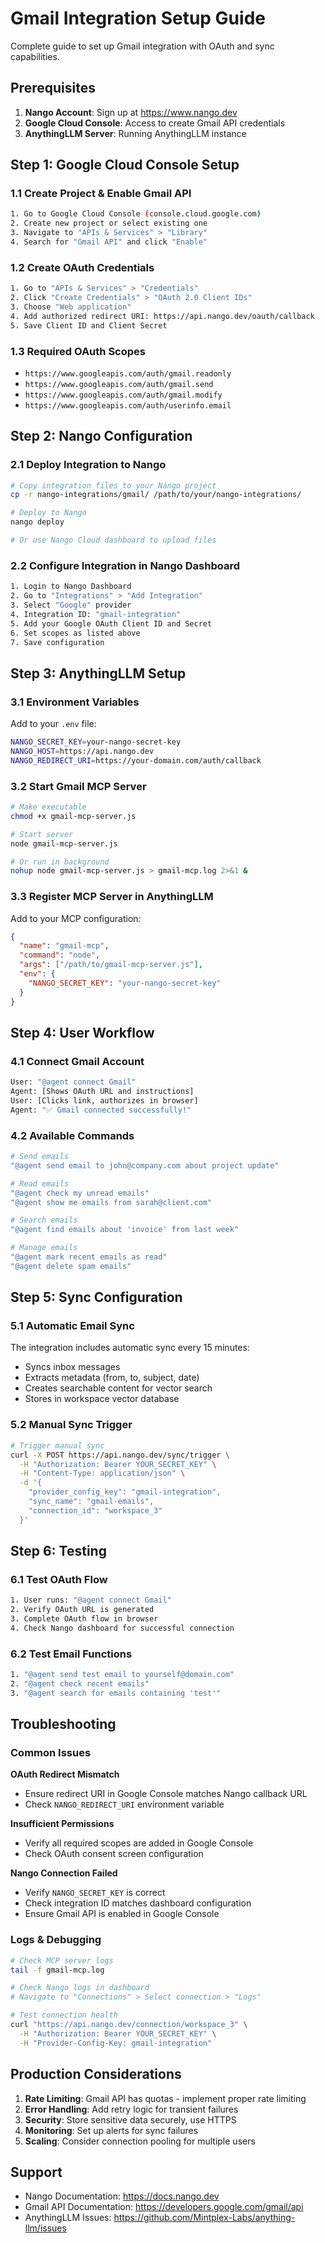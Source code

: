 # Gmail Integration Setup Guide

Complete guide to set up Gmail integration with OAuth and sync capabilities.

## Prerequisites

1. **Nango Account**: Sign up at https://www.nango.dev
2. **Google Cloud Console**: Access to create Gmail API credentials
3. **AnythingLLM Server**: Running AnythingLLM instance

## Step 1: Google Cloud Console Setup

### 1.1 Create Project & Enable Gmail API
```bash
1. Go to Google Cloud Console (console.cloud.google.com)
2. Create new project or select existing one
3. Navigate to "APIs & Services" > "Library"
4. Search for "Gmail API" and click "Enable"
```

### 1.2 Create OAuth Credentials
```bash
1. Go to "APIs & Services" > "Credentials"
2. Click "Create Credentials" > "OAuth 2.0 Client IDs"
3. Choose "Web application"
4. Add authorized redirect URI: https://api.nango.dev/oauth/callback
5. Save Client ID and Client Secret
```

### 1.3 Required OAuth Scopes
- `https://www.googleapis.com/auth/gmail.readonly`
- `https://www.googleapis.com/auth/gmail.send` 
- `https://www.googleapis.com/auth/gmail.modify`
- `https://www.googleapis.com/auth/userinfo.email`

## Step 2: Nango Configuration

### 2.1 Deploy Integration to Nango
```bash
# Copy integration files to your Nango project
cp -r nango-integrations/gmail/ /path/to/your/nango-integrations/

# Deploy to Nango
nango deploy

# Or use Nango Cloud dashboard to upload files
```

### 2.2 Configure Integration in Nango Dashboard
```bash
1. Login to Nango Dashboard
2. Go to "Integrations" > "Add Integration"
3. Select "Google" provider
4. Integration ID: "gmail-integration" 
5. Add your Google OAuth Client ID and Secret
6. Set scopes as listed above
7. Save configuration
```

## Step 3: AnythingLLM Setup

### 3.1 Environment Variables
Add to your `.env` file:
```bash
NANGO_SECRET_KEY=your-nango-secret-key
NANGO_HOST=https://api.nango.dev
NANGO_REDIRECT_URI=https://your-domain.com/auth/callback
```

### 3.2 Start Gmail MCP Server
```bash
# Make executable
chmod +x gmail-mcp-server.js

# Start server
node gmail-mcp-server.js

# Or run in background
nohup node gmail-mcp-server.js > gmail-mcp.log 2>&1 &
```

### 3.3 Register MCP Server in AnythingLLM
Add to your MCP configuration:
```json
{
  "name": "gmail-mcp",
  "command": "node",
  "args": ["/path/to/gmail-mcp-server.js"],
  "env": {
    "NANGO_SECRET_KEY": "your-nango-secret-key"
  }
}
```

## Step 4: User Workflow

### 4.1 Connect Gmail Account
```bash
User: "@agent connect Gmail"
Agent: [Shows OAuth URL and instructions]
User: [Clicks link, authorizes in browser]
Agent: "✅ Gmail connected successfully!"
```

### 4.2 Available Commands
```bash
# Send emails
"@agent send email to john@company.com about project update"

# Read emails  
"@agent check my unread emails"
"@agent show me emails from sarah@client.com"

# Search emails
"@agent find emails about 'invoice' from last week"

# Manage emails
"@agent mark recent emails as read"
"@agent delete spam emails"
```

## Step 5: Sync Configuration

### 5.1 Automatic Email Sync
The integration includes automatic sync every 15 minutes:
- Syncs inbox messages
- Extracts metadata (from, to, subject, date)
- Creates searchable content for vector search
- Stores in workspace vector database

### 5.2 Manual Sync Trigger
```bash
# Trigger manual sync
curl -X POST https://api.nango.dev/sync/trigger \
  -H "Authorization: Bearer YOUR_SECRET_KEY" \
  -H "Content-Type: application/json" \
  -d '{
    "provider_config_key": "gmail-integration",
    "sync_name": "gmail-emails", 
    "connection_id": "workspace_3"
  }'
```

## Step 6: Testing

### 6.1 Test OAuth Flow
```bash
1. User runs: "@agent connect Gmail"
2. Verify OAuth URL is generated
3. Complete OAuth flow in browser
4. Check Nango dashboard for successful connection
```

### 6.2 Test Email Functions
```bash
1. "@agent send test email to yourself@domain.com"
2. "@agent check recent emails" 
3. "@agent search for emails containing 'test'"
```

## Troubleshooting

### Common Issues

**OAuth Redirect Mismatch**
- Ensure redirect URI in Google Console matches Nango callback URL
- Check `NANGO_REDIRECT_URI` environment variable

**Insufficient Permissions**
- Verify all required scopes are added in Google Console
- Check OAuth consent screen configuration

**Nango Connection Failed**
- Verify `NANGO_SECRET_KEY` is correct
- Check integration ID matches dashboard configuration
- Ensure Gmail API is enabled in Google Console

### Logs & Debugging
```bash
# Check MCP server logs
tail -f gmail-mcp.log

# Check Nango logs in dashboard
# Navigate to "Connections" > Select connection > "Logs"

# Test connection health
curl "https://api.nango.dev/connection/workspace_3" \
  -H "Authorization: Bearer YOUR_SECRET_KEY" \
  -H "Provider-Config-Key: gmail-integration"
```

## Production Considerations

1. **Rate Limiting**: Gmail API has quotas - implement proper rate limiting
2. **Error Handling**: Add retry logic for transient failures  
3. **Security**: Store sensitive data securely, use HTTPS
4. **Monitoring**: Set up alerts for sync failures
5. **Scaling**: Consider connection pooling for multiple users

## Support

- Nango Documentation: https://docs.nango.dev
- Gmail API Documentation: https://developers.google.com/gmail/api
- AnythingLLM Issues: https://github.com/Mintplex-Labs/anything-llm/issues